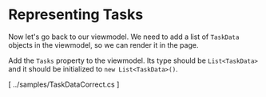 ﻿Representing Tasks
==================
Now let's go back to our viewmodel. We need to add a list of `TaskData` objects in the viewmodel,
so we can render it in the page.

Add the `Tasks` property to the viewmodel. Its type should be `List<TaskData>` and it should be initialized
to `new List<TaskData>()`.

[<sample Correct="../samples/RepresentingTasksViewModelCorrect.cs"
         Incorrect="../samples/RepresentingTasksViewModelIncorrect.cs"
         Validator="Lesson2Step6Validator">
    <dependencies>
        <dependency>../samples/TaskDataCorrect.cs</dependency>
    </dependencies>
</sample>]